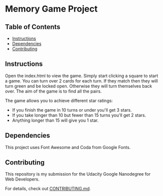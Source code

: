 # Memory Game Project

## Table of Contents

* [Instructions](#instructions)
* [Dependencies](#Dependencies)
* [Contributing](#contributing)

## Instructions

Open the index.html to view the game. Simply start clicking a square to start a game. You can turn over 2 cards for each turn. If they match then they will turn green and be locked open. Otherwise they will turn themselves back over. The aim of the game is to find all the pairs.

The game allows you to achieve different star ratings:

- If you finish the game in 10 turns or under you'll get 3 stars.
- If you take longer than 10 but fewer than 15 turns you'll get 2 stars.
- Anything longer than 15 will give you 1 star.

## Dependencies

This project uses Font Awesome and Coda from Google Fonts.

## Contributing

This repository is my submission for the Udacity Google Nanodegree for Web Developers.

For details, check out [CONTRIBUTING.md](CONTRIBUTING.md).
